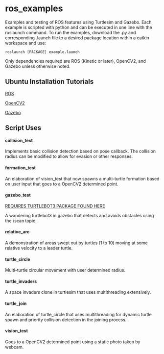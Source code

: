 # ros_examples
Examples and testing of ROS features using Turtlesim and Gazebo. Each example is scripted with python and can be executed in one line with the roslaunch command. To run the examples, download the .py and corresponding .launch file to a desired package location within a catkin workspace and use:
```
roslaunch [PACKAGE] example.launch
```

Only dependencies required are ROS (Kinetic or later), OpenCV2, and Gazebo unless otherwise noted.

## Ubuntu Installation Tutorials
[ROS](http://wiki.ros.org/melodic/Installation/Ubuntu)

[OpenCV2](https://docs.opencv.org/trunk/d7/d9f/tutorial_linux_install.html)

[Gazebo](http://gazebosim.org/tutorials?tut=ros_installing&cat=connect_ros#Introduction)

## Script Uses

#### collision_test
Implements basic collision detection based on pose callback. The collision radius can be modified to allow for evasion or other responses.

#### formation_test
An elaboration of vision_test that now spawns a multi-turtle formation based on user input that goes to a OpenCV2 determined point.

#### gazebo_test
[REQUIRES TURTLEBOT3 PACKAGE FOUND HERE](https://emanual.robotis.com/docs/en/platform/turtlebot3/pc_setup/)

A wandering turtlebot3 in gazebo that detects and avoids obstacles using the /scan topic.

#### relative_arc
A demonstration of areas swept out by turtles (1 to 10) moving at some relative velocity to a leader turtle.

#### turtle_circle
Multi-turtle circular movement with user determined radius.

#### turtle_invaders
A space invaders clone in turtlesim that uses multithreading extensively.

#### turtle_join
An elaboration of turtle_circle that uses multithreading for dynamic turtle spawn and priority collision detection in the joining process.

#### vision_test
Goes to a OpenCV2 determined point using a static photo taken by webcam.
